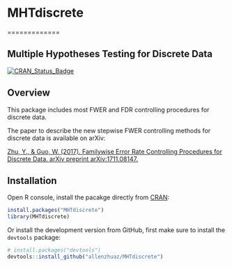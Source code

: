 # MHTdiscrete
=============
## Multiple Hypotheses Testing for Discrete Data

[![CRAN\_Status\_Badge](http://www.r-pkg.org/badges/version/MHTdiscrete)](http://cran.r-project.org/package=MHTdiscrete)

Overview
--------

This package includes most FWER and FDR controlling procedures for discrete data.

The paper to describe the new stepwise FWER controlling methods for discrete data is available on arXiv:

[Zhu, Y., & Guo, W. (2017). Familywise Error Rate Controlling Procedures for Discrete Data. arXiv preprint arXiv:1711.08147.](https://arxiv.org/abs/1711.08147)

Installation
------------

Open R console, install the pacakge directly from [CRAN](https://cran.r-project.org/web/packages/MHTdiscrete/index.html):

```r
install.packages("MHTdiscrete")
library(MHTdiscrete)
```

Or install the development version from GitHub, first make sure to install the `devtools` package:

```r
# install.packages("devtools")
devtools::install_github("allenzhuaz/MHTdiscrete")
```
